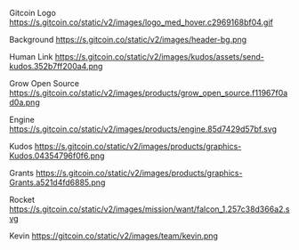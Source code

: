 Gitcoin Logo
https://s.gitcoin.co/static/v2/images/logo_med_hover.c2969168bf04.gif

Background
https://s.gitcoin.co/static/v2/images/header-bg.png

Human Link
https://s.gitcoin.co/static/v2/images/kudos/assets/send-kudos.352b7ff200a4.png

Grow Open Source
https://s.gitcoin.co/static/v2/images/products/grow_open_source.f11967f0ad0a.png

Engine
https://s.gitcoin.co/static/v2/images/products/engine.85d7429d57bf.svg

Kudos
https://s.gitcoin.co/static/v2/images/products/graphics-Kudos.04354796f0f6.png

Grants
https://s.gitcoin.co/static/v2/images/products/graphics-Grants.a521d4fd6885.png

Rocket
https://s.gitcoin.co/static/v2/images/mission/want/falcon_1.257c38d366a2.svg

Kevin
https://gitcoin.co/static/v2/images/team/kevin.png
